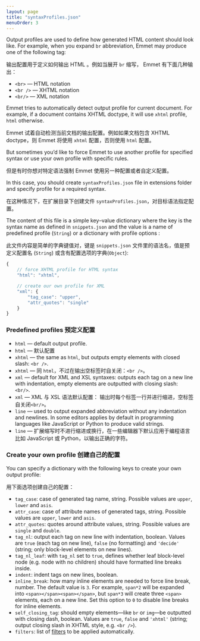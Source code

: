 ```yaml
---
layout: page
title: "syntaxProfiles.json"
menuOrder: 3
---
```

Output profiles are used to define how generated HTML content should look like. For example, when you expand `br` abbreviation, Emmet may produce one of the following tag:

输出配置用于定义如何输出 HTML 。例如当展开 `br` 缩写， Emmet 有下面几种输出：

* `<br>` — HTML notation
* `<br />` — XHTML notation
* `<br/>` — XML notation

Emmet tries to automatically detect output profile for current document. For example, if a document contains XHTML doctype, it will use `xhtml` profile, `html` otherwise.

Emmet 试着自动检测当前文档的输出配置。例如如果文档包含  XHTML doctype，则 Emmet 将使用 `xhtml` 配置，否则使用 `html` 配置。

But sometimes you’d like to force Emmet to use another profile for specified syntax or use your own profile with specific rules.

但是有时你想对特定语法强制 Emmet 使用另一种配置或者自定义配置。

In this case, you should create `syntaxProfiles.json` file in extensions folder and specify profile for a required syntax.

在这种情况下，在扩展目录下创建文件 `syntaxProfiles.json`，对目标语法指定配置。

The content of this file is a simple key–value dictionary where the key is the syntax name as defined in `snippets.json` and the value is a name of predefined profile (`String`) or a dictionary with profile options :

此文件内容是简单的字典键值对，键是 `snippets.json` 文件里的语法名，值是预定义配置名 (`String`) 或含有配置选项的字典(`Object`):

```javascript
{
    // force XHTML profile for HTML syntax
    "html": "xhtml",

    // create our own profile for XML
    "xml": {
        "tag_case": "upper",
        "attr_quotes": "single"
    }
}
```

### Predefined profiles 预定义配置

* `html` — default output profile.
* `html` — 默认配置
* `xhtml` — the same as `html`, but outputs empty elements with closed slash: `<br />`.
* `xhtml` — 同 `html`，不过在输出空标签时自关闭：`<br />`。
* `xml` — default for XML and XSL syntaxes: outputs each tag on a new line with indentation, empty elements are outputted with closing slash: `<br/>`.
* `xml` — XML 与 XSL 语法默认配置： 输出时每个标签一行并进行缩进，空标签自关闭`<br/>`。
* `line` — used to output expanded abbreviation without any indentation and newlines. In some editors applies by default in programming languages like JavaScript or Python to produce valid strings.
* `line` — 扩展缩写时不进行缩进或换行，在一些编辑器下默认应用于编程语言比如 JavaScript 或 Python，以输出正确的字符。

### Create your own profile 创建自己的配置

You can specify a dictionary with the following keys to create your own output profile:

用下面选项创建自己的配置：

* `tag_case`: case of generated tag name, string. Possible values are `upper`, `lower` and `asis`.
* `attr_case`: case of attribute names of generated tags, string. Possible values are `upper`, `lower` and `asis`.
* `attr_quotes`: quotes around attribute values, string. Possible values are `single` and `double`.
* `tag_nl`: output each tag on new line with indentation, boolean. Values are `true` (each tag on new line), `false` (no formatting) and `'decide'` (string; only block-level elements on new lines).
* `tag_nl_leaf`: with `tag_nl` set to `true`, defines whether leaf block-level node (e.g. node with no children) should have formatted line breaks inside.
* `indent`: indent tags on new lines, boolean.
* `inline_break`: how many inline elements are needed to force line break, number. The default value is `3`. For example, `span*2` will be expanded into `<span></span><span></span>`, but `span*3` will create three `<span>` elements, each on a new line. Set this option to `0` to disable line breaks for inline elements.
* `self_closing_tag`: should empty elements—like `br` or `img`—be outputted with closing dash, boolean. Values are `true`, `false` and `'xhtml'` (string; output closing slash in XHTML style, e.g. `<br />`).
* `filters`: list of [filters](/filters/) to be applied automatically.